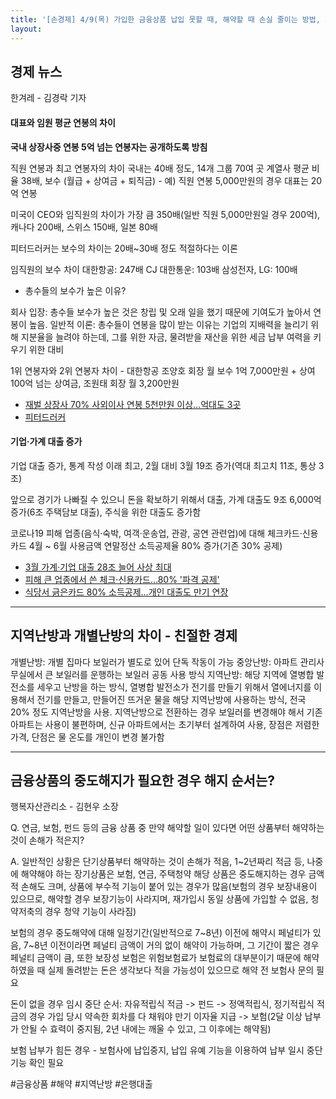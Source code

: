 ```yaml
---
title: '[손경제] 4/9(목) 가입한 금융상품 납입 못할 때, 해약할 때 손실 줄이는 방법, 지역난방과 개별난방의 차이, 3월 은행대출 증가 역대 최대'
layout: 
---
```


## 경제 뉴스

한겨레 - 김경락 기자

#### 대표와 임원 평균 연봉의 차이 

**국내 상장사중 연봉 5억 넘는 연봉자는 공개하도록 방침**

직원 연봉과 최고 연봉자의 차이 국내는 40배 정도, 14개 그룹 70여 곳 계열사 평균 비율 38배, 보수 (월급 + 상여금 + 퇴직금) - 예) 직원 연봉 5,000만원의 경우 대표는 20억 연봉

미국이 CEO와 임직원의 차이가 가장 큼 350배(일반 직원 5,000만원일 경우 200억),
캐나다 200배, 스위스 150배, 일본 80배

피터드러커는 보수의 차이는 20배\~30배 정도 적절하다는 이론

임직원의 보수 차이
대한항공: 247배
CJ 대한통운: 103배
삼성전자, LG: 100배

* 총수들의 보수가 높은 이유?

회사 입장: 총수들 보수가 높은 것은 창립 및 오래 일을 했기 때문에 기여도가 높아서 연봉이 높음.
일반적 이론: 총수들이 연봉을 많이 받는 이유는 기업의 지배력을 늘리기 위해 지분율을 늘려야 하는데, 그를 위한 자금, 물려받을 재산을 위한 세금 납부 여력을 키우기 위한 대비 

1위 연봉자와 2위 연봉자 차이 - 대한항공 조양호 회장 월 보수 1억 7,000만원 + 상여 100억 넘는 상여금, 조원태 회장 월 3,200만원

* [재벌 상장사 70% 사외이사 연봉 5천만원 이상…억대도 3곳](https://www.yna.co.kr/view/AKR20200403166500008?input=1179m)
* [피터드러커](https://namu.wiki/w/%ED%94%BC%ED%84%B0%20%EB%93%9C%EB%9F%AC%EC%BB%A4)


#### 기업·가계 대출 증가

기업 대출 증가, 통계 작성 이래 최고, 2월 대비 3월 19조 증가(역대 최고치 11조, 통상 3조)

앞으로 경기가 나빠질 수 있으니 돈을 확보하기 위해서 대출, 가계 대출도 9조 6,000억 증가(6조 주택담보 대출), 주식을 위한 대출도 증가함

코로나19 피해 업종(음식·숙박, 여객·운송업, 관광, 공연 관련업)에 대해 체크카드·신용카드 4월 \~ 6월 사용금액 연말정산 소득공제율 80% 증가(기존 30% 공제)


* [3월 가계·기업 대출 28조 늘어 사상 최대](http://news.chosun.com/site/data/html_dir/2020/04/09/2020040900050.html)
* [피해 큰 업종에서 쓴 체크·신용카드…80% '파격 공제'](http://news.jtbc.joins.com/article/article.aspx?news_id=NB11944366)
* [식당서 긁은카드 80% 소득공제…개인 대출도 만기 연장](https://cnbc.sbs.co.kr/article/10000979334?division=DAUM)

----

## 지역난방과 개별난방의 차이 - 친절한 경제

개별난방: 개별 집마다 보일러가 별도로 있어 단독 작동이 가능
중앙난방: 아파트 관리사무실에서 큰 보일러를 운행하는 보일러 공동 사용 방식
지역난방: 해당 지역에 열병합 발전소를 세우고 난방을 하는 방식, 열병합 발전소가 전기를 만들기 위해서 열에너지를 이용해서 전기를 만들고, 만들어진 뜨거운 물을 해당 지역난방에 사용하는 방식, 전국 20% 정도 지역난방을 사용. 지역난방으로 전환하는 경우 보일러를 변경해야 해서 기존 아파트는 사용이 불편하며, 신규 아파트에서는 초기부터 설계하여 사용, 장점은 저렴한 가격, 단점은 물 온도를 개인이 변경 불가함

---

## 금융상품의 중도해지가 필요한 경우 해지 순서는?


행복자산관리소 - 김현우 소장

Q. 연금, 보험, 펀드 등의 금융 상품 중 만약 해약할 일이 있다면 어떤 상품부터 해약하는 것이 손해가 적은지?

A. 일반적인 상황은 단기상품부터 해약하는 것이 손해가 적음, 1\~2년짜리 적금 등, 나중에 해약해야 하는 장기상품은 보험, 연금, 주택청약 해당 상품은 중도해지하는 경우 금액적 손해도 크며, 상품에 부수적 기능이 붙어 있는 경우가 많음(보험의 경우 보장내용이 있으므로, 해약할 경우 보장기능이 사라지며, 재가입시 동일 상품에 가입할 수 없음, 청약저축의 경우 청약 기능이 사라짐)

보험의 경우 중도해약에 대해 일정기간(일반적으로 7\~8년) 이전에 해약시 페널티가 있음, 7\~8년 이전이라면 페널티 금액이 거의 없이 해약이 가능하며, 그 기간이 짧은 경우 페널티 금액이 큼, 또한 보장성 보험은 위험보험료가 보험료의 대부분이기 때문에 해약하였을 때 실제 돌려받는 돈은 생각보다 적을 가능성이 있으므로 해약 전 보험사 문의 필요

돈이 없을 경우 임시 중단 순서: 자유적립식 적금 -> 펀드 -> 정액적립식, 정기적립식 적금의 경우 가입 당시 약속한 회차를 다 채워야 만기 이자율 지급 -> 보험(2달 이상 납부가 안될 수 효력이 중지됨, 2년 내에는 깨울 수 있고, 그 이후에는 해약됨) 

보험 납부가 힘든 경우 - 보험사에 납입중지, 납입 유예 기능을 이용하여 납부 일시 중단 기능 확인 필요




#금융상품 #해약 #지역난방 #은행대출